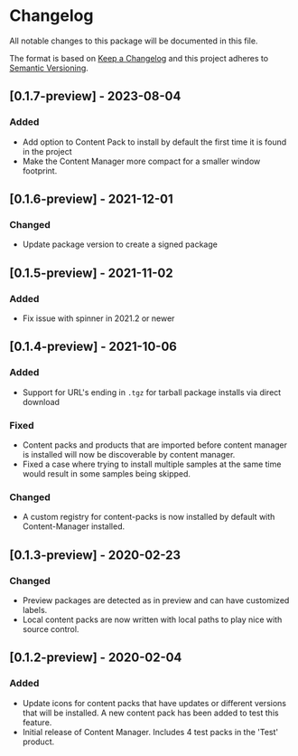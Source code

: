 # Changelog
All notable changes to this package will be documented in this file.

The format is based on [Keep a Changelog](http://keepachangelog.com/en/1.0.0/)
and this project adheres to [Semantic Versioning](http://semver.org/spec/v2.0.0.html).

## [0.1.7-preview] - 2023-08-04
### Added
- Add option to Content Pack to install by default the first time it is found in the project
- Make the Content Manager more compact for a smaller window footprint.

## [0.1.6-preview] - 2021-12-01
### Changed
- Update package version to create a signed package

## [0.1.5-preview] - 2021-11-02
### Added
- Fix issue with spinner in 2021.2 or newer

## [0.1.4-preview] - 2021-10-06
### Added
- Support for URL's ending in `.tgz` for tarball package installs via direct download

### Fixed
 - Content packs and products that are imported before content manager is installed will now be discoverable by content manager.
 - Fixed a case where trying to install multiple samples at the same time would result in some samples being skipped.

### Changed
 - A custom registry for content-packs is now installed by default with Content-Manager installed.

## [0.1.3-preview] - 2020-02-23

### Changed
- Preview packages are detected as in preview and can have customized labels.
- Local content packs are now written with local paths to play nice with source control.

## [0.1.2-preview] - 2020-02-04

### Added
 - Update icons for content packs that have updates or different versions that will be installed. A new content pack has been added to test this feature.
 - Initial release of Content Manager.  Includes 4 test packs in the 'Test' product.
